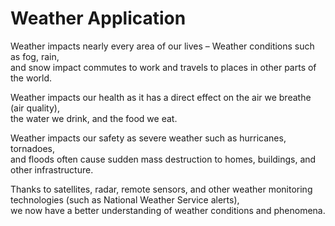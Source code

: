 # Weather Application
Weather impacts nearly every area of our lives – Weather conditions such as fog, rain,     
and snow impact commutes to work and travels to places in other parts of the world.

Weather impacts our health as it has a direct effect on the air we breathe (air quality),       
the water we drink, and the food we eat.

Weather impacts our safety as severe weather such as hurricanes, tornadoes,      
and floods often cause sudden mass destruction to homes, buildings, and other infrastructure.

Thanks to satellites, radar, remote sensors, and other weather monitoring technologies (such as National Weather Service alerts),    
we now have a better understanding of weather conditions and phenomena.
